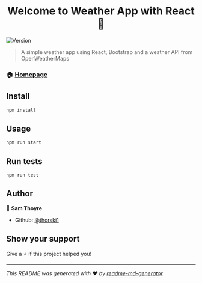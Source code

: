 <h1 align="center">Welcome to Weather App with React 👋</h1>
<p>
  <img alt="Version" src="https://img.shields.io/badge/version-0.1.0-blue.svg?cacheSeconds=2592000" />
</p>

> A simple weather app using React, Bootstrap and a weather API from OpenWeatherMaps

### 🏠 [Homepage](https://weatherappreact-git-master.sthoyre.now.sh/)

## Install

```sh
npm install
```

## Usage

```sh
npm run start
```

## Run tests

```sh
npm run test
```

## Author

👤 **Sam Thoyre**

* Github: [@thorski1](https://github.com/thorski1)

## Show your support

Give a ⭐️ if this project helped you!

***
_This README was generated with ❤️ by [readme-md-generator](https://github.com/kefranabg/readme-md-generator)_